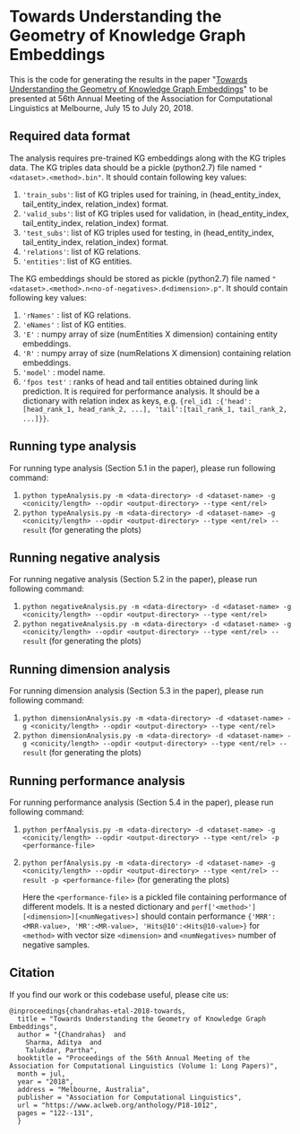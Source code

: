 # Towards Understanding the Geometry of Knowledge Graph Embeddings
This is the code for generating the results in the paper "[Towards Understanding the Geometry of Knowledge Graph Embeddings](https://aclanthology.info/papers/P18-1012/p18-1012)" to be presented at 56th Annual Meeting of the Association for Computational Linguistics at Melbourne, July 15 to July 20, 2018.

## Required data format
The analysis requires pre-trained KG embeddings along with the KG triples data.
The KG triples data should be a pickle (python2.7) file named `"<dataset>.<method>.bin"`. It should contain following key values:
  1.  `'train_subs'`: list of KG triples used for training, in (head_entity_index, tail_entity_index, relation_index) format.
  2.  `'valid_subs'`: list of KG triples used for validation, in (head_entity_index, tail_entity_index, relation_index) format.
  3.  `'test_subs'`: list of KG triples used for testing, in (head_entity_index, tail_entity_index, relation_index) format.
  4.  `'relations'`: list of KG relations.
  5.  `'entities'`: list of KG entities.
  
The KG embeddings should be stored as pickle (python2.7) file named `"<dataset>.<method>.n<no-of-negatives>.d<dimension>.p"`. It should contain following key values:
  1.  `'rNames'` : list of KG relations.
  2.  `'eNames'` : list of KG entities.
  3.  `'E'` : numpy array of size (numEntities X dimension) containing entity embeddings.
  4.  `'R'` : numpy array of size (numRelations X dimension) containing relation embeddings.
  5.  `'model'` : model name.
  6.  `'fpos test'` : ranks of head and tail entities obtained during link prediction. It is required for performance analysis. It should be a dictionary with relation index as keys, e.g. `{rel_id1 :{'head':[head_rank_1, head_rank_2, ...], 'tail':[tail_rank_1, tail_rank_2, ...]}}`.
  
  ## Running type analysis
  For running type analysis (Section 5.1 in the paper), please run following command:
  1.  `python typeAnalysis.py -m <data-directory> -d <dataset-name> -g <conicity/length> --opdir <output-directory> --type <ent/rel>`
  2.  `python typeAnalysis.py -m <data-directory> -d <dataset-name> -g <conicity/length> --opdir <output-directory> --type <ent/rel> --result` (for generating the plots)
  
  ## Running negative analysis
  For running negative analysis (Section 5.2 in the paper), please run following command:
  1.  `python negativeAnalysis.py -m <data-directory> -d <dataset-name> -g <conicity/length> --opdir <output-directory> --type <ent/rel>`
  2.  `python negativeAnalysis.py -m <data-directory> -d <dataset-name> -g <conicity/length> --opdir <output-directory> --type <ent/rel> --result` (for generating the plots)
  
  ## Running dimension analysis
  For running dimension analysis (Section 5.3 in the paper), please run following command:
  1.  `python dimensionAnalysis.py -m <data-directory> -d <dataset-name> -g <conicity/length> --opdir <output-directory> --type <ent/rel>`
  2.  `python dimensionAnalysis.py -m <data-directory> -d <dataset-name> -g <conicity/length> --opdir <output-directory> --type <ent/rel> --result` (for generating the plots)
  
  ## Running performance analysis
  For running performance analysis (Section 5.4 in the paper), please run following command:
  1.  `python perfAnalysis.py -m <data-directory> -d <dataset-name> -g <conicity/length> --opdir <output-directory> --type <ent/rel> -p <performance-file>`
  2.  `python perfAnalysis.py -m <data-directory> -d <dataset-name> -g <conicity/length> --opdir <output-directory> --type <ent/rel> --result -p <performance-file>` (for generating the plots)
  
      Here the `<performance-file>` is a pickled file containing performance of different models. It is a nested dictionary and `perf['<method>'][<dimension>][<numNegatives>]` should contain performance `{'MRR':<MRR-value>, 'MR':<MR-value>, 'Hits@10':<Hits@10-value>}` for `<method>` with vector size `<dimension>` and `<numNegatives>` number of negative samples.
  
  ## Citation
  If you find our work or this codebase useful, please cite us:
  ```
  @inproceedings{chandrahas-etal-2018-towards,
    title = "Towards Understanding the Geometry of Knowledge Graph Embeddings",
    author = "{Chandrahas}  and
      Sharma, Aditya  and
      Talukdar, Partha",
    booktitle = "Proceedings of the 56th Annual Meeting of the Association for Computational Linguistics (Volume 1: Long Papers)",
    month = jul,
    year = "2018",
    address = "Melbourne, Australia",
    publisher = "Association for Computational Linguistics",
    url = "https://www.aclweb.org/anthology/P18-1012",
    pages = "122--131",
    }
  
